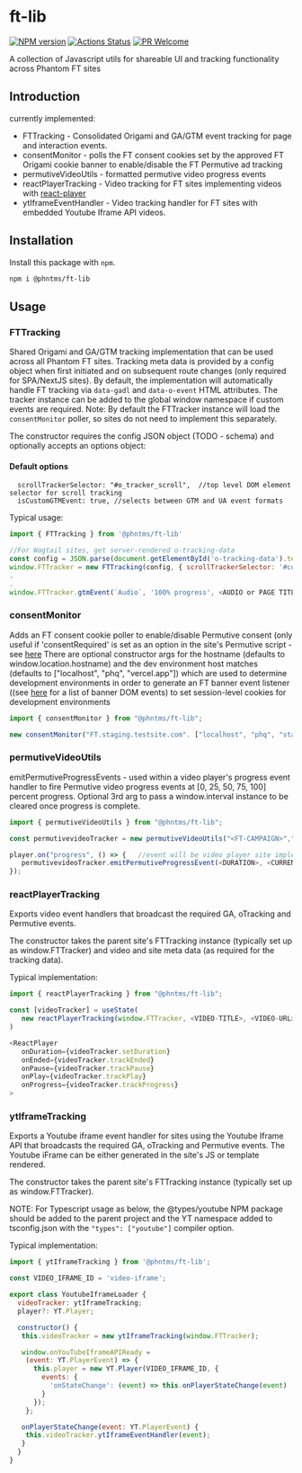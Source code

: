 # ft-lib

[![NPM version][npm-image]][npm-url]
[![Actions Status][ci-image]][ci-url]
[![PR Welcome][npm-downloads-image]][npm-downloads-url]

A collection of Javascript utils for shareable UI and tracking functionality across Phantom FT sites

## Introduction

currently implemented:

- FTTracking - Consolidated Origami and GA/GTM event tracking for page and interaction events.
- consentMonitor - polls the FT consent cookies set by the approved FT Origami cookie banner to enable/disable the FT Permutive ad tracking
- permutiveVideoUtils - formatted permutive video progress events
- reactPlayerTracking - Video tracking for FT sites implementing videos with [react-player](https://github.com/cookpete/react-player)
- ytIframeEventHandler - Video tracking handler for FT sites with embedded Youtube Iframe API videos.

## Installation

Install this package with `npm`.

```bash
npm i @phntms/ft-lib
```

## Usage

### FTTracking

Shared Origami and GA/GTM tracking implementation that can be used across all Phantom FT sites. Tracking meta data is provided by a config object when first initiated and on subsequent route changes (only required for SPA/NextJS sites).
By default, the implementation will automatically handle FT tracking via `data-gadl` and `data-o-event` HTML attributes. The tracker instance can be added to the global window namespace if custom events are required.
Note: By default the FTTracker instance will load the `consentMonitor` poller, so sites do not need to implement this separately.

The constructor requires the config JSON object (TODO - schema) and optionally accepts an options object:

#### Default options

```
  scrollTrackerSelector: "#o_tracker_scroll",  //top level DOM element selector for scroll tracking
  isCustomGTMEvent: true, //selects between GTM and UA event formats

```

Typical usage:

```Javascript
import { FTTracking } from '@phntms/ft-lib'

//For Wagtail sites, get server-rendered o-tracking-data
const config = JSON.parse(document.getElementById('o-tracking-data').textContent)
window.FTTracker = new FTTracking(config, { scrollTrackerSelector: '#content' })
.
.
window.FTTracker.gtmEvent(`Audio`, '100% progress', <AUDIO or PAGE TITLE>)
```

### consentMonitor

Adds an FT consent cookie poller to enable/disable Permutive consent (only useful if 'consentRequired' is set as an option in the site's Permutive script - see [here](https://support.permutive.com/hc/en-us/articles/360010845519-Seeking-User-Consent#h_00327830-509b-422a-952b-1906264031f1)
There are optional constructor args for the hostname (defaults to window.location.hostname) and the dev environment host matches (defaults to ["localhost", "phq", "vercel.app"]) which are used to determine development environments in order to generate an FT banner event listener ((see [here](https://registry.origami.ft.com/components/o-cookie-message@6.0.1/readme?brand=master) for a list of banner DOM events) to set session-level cookies for development environments

```Javascript
import { consentMonitor } from "@phntms/ft-lib";

new consentMonitor("FT.staging.testsite.com". ["localhost", "phq", "staging"]);
```

### permutiveVideoUtils

emitPermutiveProgressEvents - used within a video player's progress event handler to fire Permutive video progress events at [0, 25, 50, 75, 100] percent progress.
Optional 3rd arg to pass a window.interval instance to be cleared once progress is complete.

```Javascript
import { permutiveVideoUtils } from "@phntms/ft-lib";

const permutivevideoTracker = new permutiveVideoUtils("<FT-CAMPAIGN>","<VIDEO-TITLE>","<VIDEO-ID/URL>")  //Data will be site implementation specific

player.on("progress", () => {   //event will be video player site implementation specific
   permutivevideoTracker.emitPermutiveProgressEvent(<DURATION>, <CURRENTTIME>, <OPTIONAL-WINDOW-INTERVAL>)
});
```

### reactPlayerTracking

Exports video event handlers that broadcast the required GA, oTracking and Permutive events.

The constructor takes the parent site's FTTracking instance (typically set up as window.FTTracker) and video and site meta data (as required for the tracking data).

Typical implementation:

```Javascript
import { reactPlayerTracking } from "@phntms/ft-lib";

const [videoTracker] = useState(
   new reactPlayerTracking(window.FTTracker, <VIDEO-TITLE>, <VIDEO-URL>),
)

<ReactPlayer
   onDuration={videoTracker.setDuration}
   onEnded={videoTracker.trackEnded}
   onPause={videoTracker.trackPause}
   onPlay={videoTracker.trackPlay}
   onProgress={videoTracker.trackProgress}
>
```

### ytIframeTracking

Exports a Youtube iframe event handler for sites using the Youtube Iframe API that broadcasts the required GA, oTracking and Permutive events.
The Youtube iFrame can be either generated in the site's JS or template rendered.

The constructor takes the parent site's FTTracking instance (typically set up as window.FTTracker).

NOTE: For Typescript usage as below, the @types/youtube NPM package should be added to the parent project and the YT namespace added to tsconfig.json with the `"types": ["youtube"]` compiler option.

Typical implementation:

```Javascript
import { ytIframeTracking } from '@phntms/ft-lib';

const VIDEO_IFRAME_ID = 'video-iframe';

export class YoutubeIframeLoader {
  videoTracker: ytIframeTracking;
  player?: YT.Player;

  constructor() {
   this.videoTracker = new ytIframeTracking(window.FTTracker);

   window.onYouTubeIframeAPIReady =
    (event: YT.PlayerEvent) => {
      this.player = new YT.Player(VIDEO_IFRAME_ID, {
        events: {
          'onStateChange': (event) => this.onPlayerStateChange(event)
        }
      });
    };

   onPlayerStateChange(event: YT.PlayerEvent) {
    this.videoTracker.ytIframeEventHandler(event);
   }
  }
}
```

[npm-image]: https://img.shields.io/npm/v/@phntms/ft-lib.svg?style=flat-square&logo=react
[npm-url]: https://npmjs.org/package/@phntms/ft-lib
[npm-downloads-image]: https://img.shields.io/npm/dm/@phntms/ft-lib.svg
[npm-downloads-url]: https://npmcharts.com/compare/@phntms/ft-lib?minimal=true
[ci-image]: https://github.com/phantomstudios/ft-lib/workflows/test/badge.svg
[ci-url]: https://github.com/phantomstudios/ft-lib/actions
